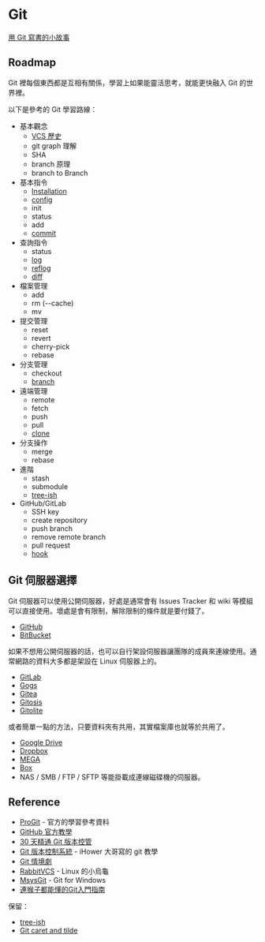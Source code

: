 # Git

[用 Git 寫書的小故事](story.md)

## Roadmap

Git 裡每個東西都是互相有關係，學習上如果能靈活思考，就能更快融入 Git 的世界裡。

以下是參考的 Git 學習路線：

* 基本觀念
  * [VCS 歷史](/vcs/README.md)
  * git graph 理解
  * SHA
  * branch 原理
  * branch to Branch
* 基本指令
  * [Installation](installation.md)
  * [config](config.md)
  * init
  * status
  * add
  * [commit](commit.md)
* 查詢指令
  * status
  * [log](log.md)
  * [reflog](reflog.md)
  * [diff](diff.md)
* 檔案管理
  * add
  * rm (--cache)
  * mv
* 提交管理
  * reset
  * revert
  * cherry-pick
  * rebase
* 分支管理
  * checkout
  * [branch](branch.md)
* 遠端管理
  * remote
  * fetch
  * push
  * pull
  * [clone](clone.md)
* 分支操作
  * merge
  * rebase
* 進階
  * stash
  * submodule
  * [tree-ish](http://stackoverflow.com/questions/4044368/what-does-tree-ish-mean-in-git)
* GitHub/GitLab
  * SSH key
  * create repository
  * push branch
  * remove remote branch
  * pull request
  * [hook](hook.md)

## Git 伺服器選擇

Git 伺服器可以使用公開伺服器，好處是通常會有 Issues Tracker 和 wiki 等模組可以直接使用。壞處是會有限制，解除限制的條件就是要付錢了。

* [GitHub](../github.md)
* [BitBucket](../bitbucket.md)

如果不想用公開伺服器的話，也可以自行架設伺服器讓團隊的成員來連線使用。通常網路的資料大多都是架設在 Linux 伺服器上的。

* [GitLab](https://about.gitlab.com/)
* [Gogs](https://try.gogs.io/)
* [Gitea](https://gitea.io/)
* [Gitosis](http://git-scm.com/book/en/Git-on-the-Server-Gitosis)
* [Gitolite](http://git-scm.com/book/en/Git-on-the-Server-Gitolite)

或者簡單一點的方法，只要資料夾有共用，其實檔案庫也就等於共用了。

* [Google Drive](https://drive.google.com/)
* [Dropbox](https://www.dropbox.com/)
* [MEGA](https://mega.co.nz/)
* [Box](https://www.box.com/)
* NAS / SMB / FTP / SFTP 等能掛載成連線磁碟機的伺服器。

## Reference

* [ProGit](http://git-scm.com/book) - 官方的學習參考資料
* [GitHub 官方教學](https://try.github.io)
* [30 天精通 Git 版本控管](https://github.com/doggy8088/Learn-Git-in-30-days)
* [Git 版本控制系統](http://ihower.tw/git/) - iHower 大哥寫的 git 教學
* [Git 情境劇](http://blog.gogojimmy.net/2012/02/29/git-scenario/)
* [RabbitVCS](http://rabbitvcs.org/) - Linux 的小烏龜
* [MsysGit](https://gitforwindows.org/) - Git for Windows
* [連猴子都能懂的Git入門指南](http://backlogtool.com/git-guide/tw/)

保留：

* [tree-ish](http://stackoverflow.com/questions/4044368/what-does-tree-ish-mean-in-git)
* [Git caret and tilde](http://www.paulboxley.com/blog/2011/06/git-caret-and-tilde)

